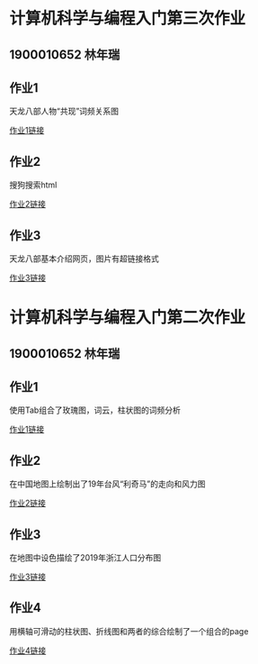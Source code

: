 # 计算机科学与编程入门第三次作业
## 1900010652 林年瑞

## 作业1
天龙八部人物“共现”词频关系图

[作业1链接](https://alan757.github.io/天龙八部.html)
## 作业2
搜狗搜索html

[作业2链接](https://alan757.github.io/搜狗搜索.html)

## 作业3
天龙八部基本介绍网页，图片有超链接格式

[作业3链接](https://alan757.github.io/作业3/天龙八部介绍.html)


# 计算机科学与编程入门第二次作业
## 1900010652 林年瑞

## 作业1
使用Tab组合了玫瑰图，词云，柱状图的词频分析

[作业1链接](https://alan757.github.io/%E4%BD%9C%E4%B8%9A1.html)
## 作业2
在中国地图上绘制出了19年台风“利奇马”的走向和风力图

[作业2链接](https://alan757.github.io/%E4%BD%9C%E4%B8%9A2.html)
## 作业3
在地图中设色描绘了2019年浙江人口分布图

[作业3链接](https://alan757.github.io/%E4%BD%9C%E4%B8%9A3.html)
## 作业4
用横轴可滑动的柱状图、折线图和两者的综合绘制了一个组合的page

[作业4链接](https://alan757.github.io/%E4%BD%9C%E4%B8%9A4.html)

